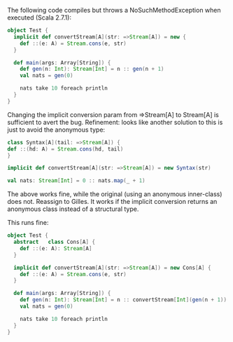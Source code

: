 The following code compiles but throws a NoSuchMethodException when executed (Scala 2.7.1):

```scala
object Test {
  implicit def convertStream[A](str: =>Stream[A]) = new {
    def ::(e: A) = Stream.cons(e, str)
  }

  def main(args: Array[String]) {
    def gen(n: Int): Stream[Int] = n :: gen(n + 1)
    val nats = gen(0)

    nats take 10 foreach println
  }
}

```

Changing the implicit conversion param from =>Stream[A] to Stream[A] is sufficient to avert the bug.
Refinement: looks like another solution to this is just to avoid the anonymous type:

```scala
class Syntax[A](tail: =>Stream[A]) {
def ::(hd: A) = Stream.cons(hd, tail)
}

implicit def convertStream[A](str: =>Stream[A]) = new Syntax(str)

val nats: Stream[Int] = 0 :: nats.map(_ + 1)
```

The above works fine, while the original (using an anonymous inner-class) does not.
Reassign to Gilles. It works if the implicit conversion returns an anonymous class instead of a structural type.

This runs fine:
```scala
object Test {
  abstract   class Cons[A] {
    def ::(e: A): Stream[A]
  }

  implicit def convertStream[A](str: =>Stream[A]) = new Cons[A] {
    def ::(e: A) = Stream.cons(e, str)
  }

  def main(args: Array[String]) {
    def gen(n: Int): Stream[Int] = n :: convertStream[Int](gen(n + 1))
    val nats = gen(0)

    nats take 10 foreach println
  }
}
```
